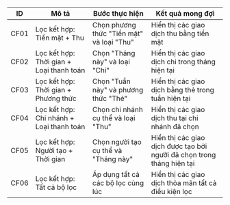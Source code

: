 | ID | Mô tả | Bước thực hiện | Kết quả mong đợi |
|----|-------|----------------|------------------|
| CF01 | Lọc kết hợp: Tiền mặt + Thu | Chọn phương thức "Tiền mặt" và loại "Thu" | Hiển thị các giao dịch thu bằng tiền mặt |
| CF02 | Lọc kết hợp: Thời gian + Loại thanh toán | Chọn "Tháng này" và loại "Chi" | Hiển thị các giao dịch chi trong tháng hiện tại |
| CF03 | Lọc kết hợp: Thời gian + Phương thức | Chọn "Tuần này" và phương thức "Thẻ" | Hiển thị các giao dịch bằng thẻ trong tuần hiện tại |
| CF04 | Lọc kết hợp: Chi nhánh + Loại thanh toán | Chọn chi nhánh cụ thể và loại "Thu" | Hiển thị các giao dịch thu tại chi nhánh đã chọn |
| CF05 | Lọc kết hợp: Người tạo + Thời gian | Chọn người tạo cụ thể và "Tháng này" | Hiển thị các giao dịch được tạo bởi người đã chọn trong tháng hiện tại |
| CF06 | Lọc kết hợp: Tất cả bộ lọc | Áp dụng tất cả các bộ lọc cùng lúc | Hiển thị các giao dịch thỏa mãn tất cả điều kiện lọc |